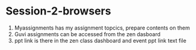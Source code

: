 # Session-2-browsers

1. Myassignments has my assignment topcics, prepare contents on them
2. Guvi assignments can be accessed from the zen dasboard
3. ppt link is there in the zen class dashboard and event ppt link text file

